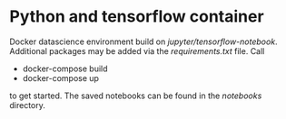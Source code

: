 # Python and tensorflow container

Docker datascience environment build on _jupyter/tensorflow-notebook_. 
Additional packages may be added via the _requirements.txt_ file. 
Call 
 - docker-compose build
 - docker-compose up 
 
to get started. The saved notebooks can be found
in the _notebooks_ directory.
